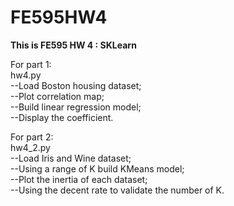 # FE595HW4
**This is FE595 HW 4 : SKLearn**
  
For part 1:   
hw4.py  
--Load Boston housing dataset;  
--Plot correlation map;  
--Build linear regression model;  
--Display the coefficient.    
     
For part 2:  
hw4_2.py    
--Load Iris and Wine dataset;  
--Using a range of K build KMeans model;  
--Plot the inertia of each dataset;  
--Using the decent rate to validate the number of K.  
